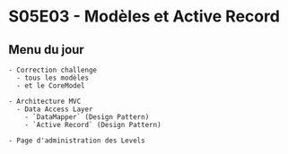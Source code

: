 # S05E03 - Modèles et Active Record

## Menu du jour

```
- Correction challenge
  - tous les modèles
  - et le CoreModel

- Architecture MVC
  - Data Access Layer
    - `DataMapper` (Design Pattern)
    - `Active Record` (Design Pattern)

- Page d'administration des Levels
```
